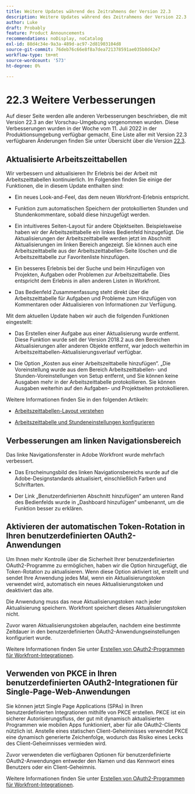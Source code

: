```yaml
---
title: Weitere Updates während des Zeitrahmens der Version 22.3
description: Weitere Updates während des Zeitrahmens der Version 22.3
author: Luke
draft: Probably
feature: Product Announcements
recommendations: noDisplay, noCatalog
exl-id: 88d4c34e-9a3a-489d-ac97-2d81903104d8
source-git-commit: 76deb76c66e8f8a7dea721378591ae035b8d42e7
workflow-type: tm+mt
source-wordcount: '573'
ht-degree: 0%

---
```


# 22.3 Weitere Verbesserungen

Auf dieser Seite werden alle anderen Verbesserungen beschrieben, die mit Version 22.3 an der Vorschau-Umgebung vorgenommen wurden. Diese Verbesserungen wurden in der Woche vom 11. Juli 2022 in der Produktionsumgebung verfügbar gemacht. Eine Liste aller mit Version 22.3 verfügbaren Änderungen finden Sie unter Übersicht über die Version [22.3](../../../product-announcements/product-releases/22.3-release-activity/22-3-release-overview.md).

## Aktualisierte Arbeitszeittabellen

Wir verbessern und aktualisieren Ihr Erlebnis bei der Arbeit mit Arbeitszeittabellen kontinuierlich. Im Folgenden finden Sie einige der Funktionen, die in diesem Update enthalten sind:

* Ein neues Look-and-Feel, das dem neuen Workfront-Erlebnis entspricht.

* Funktion zum automatischen Speichern der protokollierten Stunden und Stundenkommentare, sobald diese hinzugefügt werden.

* Ein intuitiveres Seiten-Layout für andere Objektseiten. Beispielsweise haben wir der Arbeitszeittabelle ein linkes Bedienfeld hinzugefügt. Die Aktualisierungen der Arbeitszeittabelle werden jetzt im Abschnitt Aktualisierungen im linken Bereich angezeigt. Sie können auch eine Arbeitszeittabelle aus der Arbeitszeittabellen-Seite löschen und die Arbeitszeittabelle zur Favoritenliste hinzufügen.

* Ein besseres Erlebnis bei der Suche und beim Hinzufügen von Projekten, Aufgaben oder Problemen zur Arbeitszeittabelle. Dies entspricht dem Erlebnis in allen anderen Listen in Workfront.

* Das Bedienfeld Zusammenfassung steht direkt über die Arbeitszeittabelle für Aufgaben und Probleme zum Hinzufügen von Kommentaren oder Aktualisieren von Informationen zur Verfügung.


Mit dem aktuellen Update haben wir auch die folgenden Funktionen eingestellt:

* Das Erstellen einer Aufgabe aus einer Aktualisierung wurde entfernt. Diese Funktion wurde seit der Version 2018.2 aus den Bereichen Aktualisierungen aller anderen Objekte entfernt, war jedoch weiterhin im Arbeitszeittabellen-Aktualisierungsverlauf verfügbar.

* Die Option „Kosten aus einer Arbeitszeittabelle hinzufügen“. „Die Voreinstellung wurde aus dem Bereich Arbeitszeittabellen- und Stunden-Voreinstellungen von Setup entfernt, und Sie können keine Ausgaben mehr in der Arbeitszeittabelle protokollieren. Sie können Ausgaben weiterhin auf den Aufgaben- und Projektseiten protokollieren.


Weitere Informationen finden Sie in den folgenden Artikeln:

* [Arbeitszeittabellen-Layout verstehen](/help/quicksilver/timesheets/timesheets/timesheet-layout.md)

* [Arbeitszeittabelle und Stundeneinstellungen konfigurieren](/help/quicksilver/administration-and-setup/set-up-workfront/configure-timesheets-schedules/timesheet-and-hour-preferences.md)


## Verbesserungen am linken Navigationsbereich

Das linke Navigationsfenster in Adobe Workfront wurde mehrfach verbessert.

* Das Erscheinungsbild des linken Navigationsbereichs wurde auf die Adobe-Designstandards aktualisiert, einschließlich Farben und Schriftarten.

* Der Link „Benutzerdefinierten Abschnitt hinzufügen“ am unteren Rand des Bedienfelds wurde in „Dashboard hinzufügen“ umbenannt, um die Funktion besser zu erklären.

## Aktivieren der automatischen Token-Rotation in Ihren benutzerdefinierten OAuth2-Anwendungen

Um Ihnen mehr Kontrolle über die Sicherheit Ihrer benutzerdefinierten OAuth2-Programme zu ermöglichen, haben wir die Option hinzugefügt, die Token-Rotation zu aktualisieren. Wenn diese Option aktiviert ist, erstellt und sendet Ihre Anwendung jedes Mal, wenn ein Aktualisierungstoken verwendet wird, automatisch ein neues Aktualisierungstoken und deaktiviert das alte.

Die Anwendung muss das neue Aktualisierungstoken nach jeder Aktualisierung speichern. Workfront speichert dieses Aktualisierungstoken nicht.

Zuvor waren Aktualisierungstoken abgelaufen, nachdem eine bestimmte Zeitdauer in den benutzerdefinierten OAuth2-Anwendungseinstellungen konfiguriert wurde.

Weitere Informationen finden Sie unter [Erstellen von OAuth2-Programmen für Workfront-Integrationen](/help/quicksilver/administration-and-setup/configure-integrations/create-oauth-application.md).

## Verwenden von PKCE in Ihren benutzerdefinierten OAuth2-Integrationen für Single-Page-Web-Anwendungen

Sie können jetzt Single Page Applications (SPAs) in Ihren benutzerdefinierten Integrationen mithilfe von PKCE erstellen. PKCE ist ein sicherer Autorisierungsfluss, der gut mit dynamisch aktualisierten Programmen wie mobilen Apps funktioniert, aber für alle OAuth2-Clients nützlich ist. Anstelle eines statischen Client-Geheimnisses verwendet PKCE eine dynamisch generierte Zeichenfolge, wodurch das Risiko eines Lecks des Client-Geheimnisses vermieden wird.

Zuvor verwendeten die verfügbaren Optionen für benutzerdefinierte OAuth2-Anwendungen entweder den Namen und das Kennwort eines Benutzers oder ein Client-Geheimnis.

Weitere Informationen finden Sie unter [Erstellen von OAuth2-Programmen für Workfront-Integrationen](/help/quicksilver/administration-and-setup/configure-integrations/create-oauth-application.md).
